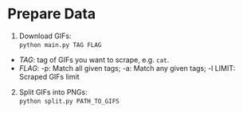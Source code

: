 # Prepare Data
1. Download GIFs:<br>
```python main.py TAG FLAG```<br>
* *TAG*: tag of GIFs you want to scrape, e.g. `cat`.<br>
* *FLAG*: -p: Match all given tags; -a: Match any given tags; -l LIMIT: Scraped GIFs limit<br>
2. Split GIFs into PNGs:<br>
```python split.py PATH_TO_GIFS```